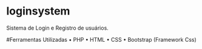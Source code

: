 # loginsystem
Sistema de Login e Registro de usuários.

#Ferramentas Utilizadas
• PHP
• HTML
• CSS
• Bootstrap (Framework Css)


